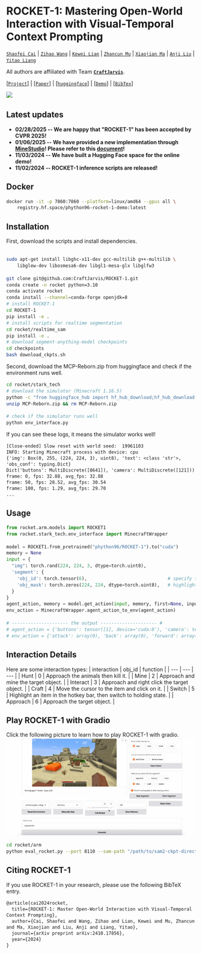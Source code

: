 # ROCKET-1: Mastering Open-World Interaction with Visual-Temporal Context Prompting

[`Shaofei Cai`](https://phython96.github.io/) | [`Zihao Wang`](https://zhwang4ai.github.io/) | [`Kewei Lian`](https://kevin-lkw.github.io/) | [`Zhancun Mu`](https://zhancunmu.owlstown.net/) | [`Xiaojian Ma`](https://jeasinema.github.io/) | [`Anji Liu`](https://liuanji.github.io/) | [`Yitao Liang`](https://scholar.google.com/citations?user=KVzR1XEAAAAJ&hl=zh-CN&oi=ao)

All authors are affiliated with Team **[`CraftJarvis`](https://craftjarvis.github.io/)**. 

[[`Project`](https://craftjarvis.github.io/ROCKET-1/)] | [[`Paper`](https://arxiv.org/abs/2410.17856)] | [[`huggingface`](https://huggingface.co/papers/2410.17856)] | [[`Demo`](https://huggingface.co/spaces/phython96/ROCKET-1-DEMO)] | [[`BibTex`](#citig_rocket)] 

![](rocket/assets/teaser.png)


## Latest updates
- **02/28/2025 -- We are happy that "ROCKET-1" has been accepted by CVPR 2025!**
- **01/06/2025 -- We have provided a new implementation through [MineStudio](https://github.com/CraftJarvis/MineStudio)! Please refer to this [document](https://craftjarvis.github.io/MineStudio/models/baseline-rocket1.html)!** 
- **11/03/2024 -- We have built a Hugging Face space for the online demo!**
- **11/02/2024 -- ROCKET-1 inference scripts are released!**

## Docker

```sh
docker run -it -p 7860:7860 --platform=linux/amd64 --gpus all \
	registry.hf.space/phython96-rocket-1-demo:latest 
```

## Installation

First, download the scripts and install dependencies. 

```sh

sudo apt-get install libghc-x11-dev gcc-multilib g++-multilib \
    libglew-dev libosmesa6-dev libgl1-mesa-glx libglfw3

git clone git@github.com:CraftJarvis/ROCKET-1.git
conda create -n rocket python=3.10
conda activate rocket
conda install --channel=conda-forge openjdk=8
# install ROCKET-1
cd ROCKET-1
pip install -e .
# install scripts for realtime segmentation
cd rocket/realtime_sam
pip install -e .
# download segment-anything-model checkpoints
cd checkpoints
bash download_ckpts.sh
```

Second, download the MCP-Reborn.zip from huggingface and check if the environment runs well. 

```sh
cd rocket/stark_tech
# download the simulator (Minecraft 1.16.5)
python -c "from huggingface_hub import hf_hub_download;hf_hub_download(repo_id='phython96/ROCKET-MCP-Reborn', filename='MCP-Reborn.zip', local_dir='.')"
unzip MCP-Reborn.zip && rm MCP-Reborn.zip

# check if the simulator runs well
python env_interface.py
```

If you can see these logs, it means the simulator works well!
```
[Close-ended] Slow reset with world seed:  19961103
INFO: Starting Minecraft process with device: cpu
{'img': Box(0, 255, (224, 224, 3), uint8), 'text': <class 'str'>, 'obs_conf': typing.Dict}
Dict('buttons': MultiDiscrete([8641]), 'camera': MultiDiscrete([121]))
frame: 0, fps: 32.88, avg_fps: 32.88
frame: 50, fps: 28.52, avg_fps: 30.54
frame: 100, fps: 1.29, avg_fps: 29.70
...
```


## Usage
```python
from rocket.arm.models import ROCKET1
from rocket.stark_tech.env_interface import MinecraftWrapper

model = ROCKET1.from_pretrained("phython96/ROCKET-1").to("cuda")
memory = None
input = {
  "img": torch.rand(224, 224, 3, dtype=torch.uint8), 
  'segment': {
    'obj_id': torch.tensor(6),                              # specify the interaction type
    'obj_mask': torch.zeros(224, 224, dtype=torch.uint8),   # highlight the regions of interest
  }
}
agent_action, memory = model.get_action(input, memory, first=None, input_shape="*")
env_action = MinecraftWrapper.agent_action_to_env(agent_action)

# --------------------- the output --------------------- #
# agent_action = {'buttons': tensor([1], device='cuda:0'), 'camera': tensor([54], device='cuda:0')}
# env_action = {'attack': array(0), 'back': array(0), 'forward': array(0), 'jump': array(0), 'left': array(0), 'right': array(0), 'sneak': array(0), 'sprint': array(0), 'use': array(0), 'drop': array(0), 'inventory': array(0), 'hotbar.1': array(0), 'hotbar.2': array(0), 'hotbar.3': array(0), 'hotbar.4': array(0), 'hotbar.5': array(0), 'hotbar.6': array(0), 'hotbar.7': array(0), 'hotbar.8': array(0), 'hotbar.9': array(0), 'camera': array([-0.61539427, 10.        ])}
```

## Interaction Details

Here are some interaction types:
| interaction | obj_id | function | 
| --- | --- | --- |
| Hunt     | 0 | Approach the animals then kill it. | 
| Mine     | 2 | Approach and mine the target object. |
| Interact | 3 | Approach and right click the target object. | 
| Craft    | 4 | Move the cursor to the item and click on it. |
| Switch   | 5 | Highlight an item in the hotkey bar, then switch to holding state. | 
| Approach | 6 | Approach the target object. |

## Play ROCKET-1 with Gradio
Click the following picture to learn how to play ROCKET-1 with gradio. 
[![](rocket/assets/gradio.png)](https://www.youtube.com/embed/qXLWw81p-Y0)

```sh
cd rocket/arm
python eval_rocket.py --port 8110 --sam-path "/path/to/sam2-ckpt-directory"
```


## Citing ROCKET-1
If you use ROCKET-1 in your research, please use the following BibTeX entry. 

```
@article{cai2024rocket,
  title={ROCKET-1: Master Open-World Interaction with Visual-Temporal Context Prompting},
  author={Cai, Shaofei and Wang, Zihao and Lian, Kewei and Mu, Zhancun and Ma, Xiaojian and Liu, Anji and Liang, Yitao},
  journal={arXiv preprint arXiv:2410.17856},
  year={2024}
}
```
